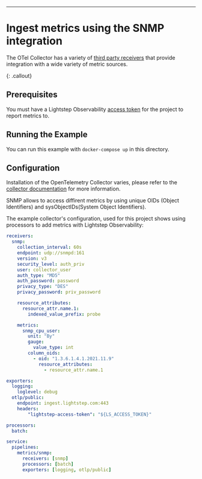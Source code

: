 ---
# Ingest metrics using the SNMP integration

The OTel Collector has a variety of [third party receivers](https://github.com/open-telemetry/opentelemetry-collector-contrib/tree/master/receiver) that provide integration with a wide variety of metric sources.

{: .callout}

## Prerequisites

You must have a Lightstep Observability [access token](/docs/create-and-manage-access-tokens) for the project to report metrics to.

## Running the Example

You can run this example with `docker-compose up` in this directory.

## Configuration

Installation of the OpenTelemetry Collector varies, please refer to the [collector documentation](https://opentelemetry.io/docs/collector/) for more information.

SNMP allows to access diffirent metrics by using unique OIDs (Object Identifiers) and sysObjectIDs(System Object Identifiers).

The example collector's configuration, used for this project shows using processors to add metrics with Lightstep Observability:

``` yaml
receivers:
  snmp:
    collection_interval: 60s
    endpoint: udp://snmpd:161
    version: v3
    security_level: auth_priv
    user: collector_user
    auth_type: "MD5"
    auth_password: password
    privacy_type: "DES"
    privacy_password: priv_password

    resource_attributes:
      resource_attr.name.1:
        indexed_value_prefix: probe

    metrics:
      snmp_cpu_user:
        unit: "By"
        gauge:
          value_type: int
        column_oids:
          - oid: "1.3.6.1.4.1.2021.11.9"
            resource_attributes:
              - resource_attr.name.1

exporters:
  logging:
    loglevel: debug
  otlp/public:
    endpoint: ingest.lightstep.com:443
    headers:
        "lightstep-access-token": "${LS_ACCESS_TOKEN}"

processors:
  batch:

service:
  pipelines:
    metrics/snmp:
      receivers: [snmp]
      processors: [batch]
      exporters: [logging, otlp/public]

```
